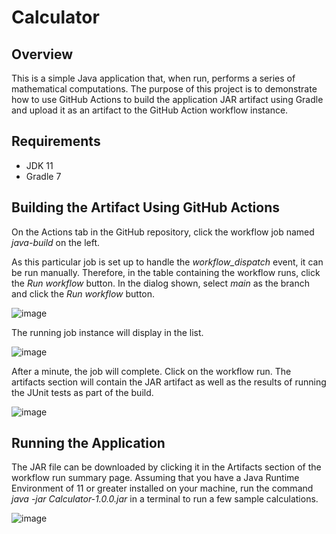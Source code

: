 # Calculator

## Overview
This is a simple Java application that, when run, performs a series of mathematical computations.  The purpose of this project is to demonstrate how to use GitHub Actions to build the application JAR artifact using Gradle and upload it as an artifact to the GitHub Action workflow instance.

## Requirements
* JDK 11
* Gradle 7

## Building the Artifact Using GitHub Actions

On the Actions tab in the GitHub repository, click the workflow job named *java-build* on the left.  

As this particular job is set up to handle the *workflow_dispatch* event, it can be run manually.  Therefore, in the table containing the workflow runs, click the *Run workflow* button.  In the dialog shown, select *main* as the branch and click the *Run workflow* button.

![image](https://github.com/gburgalum01/Calculator/assets/10605837/c7963faf-7a85-4d65-be68-e160427f4f54)

The running job instance will display in the list.

![image](https://github.com/gburgalum01/Calculator/assets/10605837/821b7f17-7469-4880-a8ed-1c26cd9e35c8)

After a minute, the job will complete.  Click on the workflow run.  The artifacts section will contain the JAR artifact as well as the results of running the JUnit tests as part of the build.

![image](https://github.com/gburgalum01/Calculator/assets/10605837/898c065b-3340-404d-899e-2c3bb5d94df4)

## Running the Application

The JAR file can be downloaded by clicking it in the Artifacts section of the workflow run summary page.  Assuming that you have a Java Runtime Environment of 11 or greater installed on your machine, run the command *java -jar Calculator-1.0.0.jar* in a terminal to run a few sample calculations.

![image](https://github.com/gburgalum01/Calculator/assets/10605837/67832889-e862-49a9-80b9-586c2f5e8a19)

